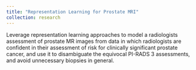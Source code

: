 ```yaml
---
title: "Representation Learning for Prostate MRI"
collection: research
---
```


Leverage representation learning approaches to model a radiologists assessment of prostate MR images from data in which radiologists are confident in their assessment of risk for clinically significant prostate cancer, and use it to disambiguate the equivocal PI-RADS 3 assessments, and avoid unnecessary biopsies in general.

